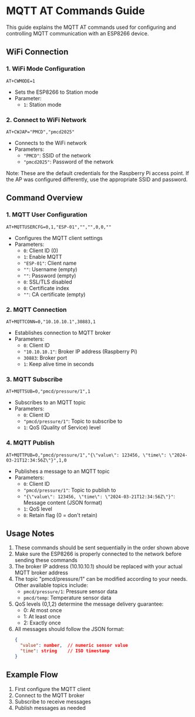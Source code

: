 # MQTT AT Commands Guide

This guide explains the MQTT AT commands used for configuring and controlling MQTT communication with an ESP8266 device.

## WiFi Connection

### 1. WiFi Mode Configuration
```
AT+CWMODE=1
```
- Sets the ESP8266 to Station mode
- Parameter:
  - `1`: Station mode

### 2. Connect to WiFi Network
```
AT+CWJAP="PMCD","pmcd2025"
```
- Connects to the WiFi network
- Parameters:
  - `"PMCD"`: SSID of the network
  - `"pmcd2025"`: Password of the network

Note: These are the default credentials for the Raspberry Pi access point. If the AP was configured differently, use the appropriate SSID and password.

## Command Overview

### 1. MQTT User Configuration
```
AT+MQTTUSERCFG=0,1,"ESP-01","","",0,0,""
```
- Configures the MQTT client settings
- Parameters:
  - `0`: Client ID (0)
  - `1`: Enable MQTT
  - `"ESP-01"`: Client name
  - `""`: Username (empty)
  - `""`: Password (empty)
  - `0`: SSL/TLS disabled
  - `0`: Certificate index
  - `""`: CA certificate (empty)

### 2. MQTT Connection
```
AT+MQTTCONN=0,"10.10.10.1",30883,1
```
- Establishes connection to MQTT broker
- Parameters:
  - `0`: Client ID
  - `"10.10.10.1"`: Broker IP address (Raspberry Pi)
  - `30883`: Broker port
  - `1`: Keep alive time in seconds

### 3. MQTT Subscribe
```
AT+MQTTSUB=0,"pmcd/pressure/1",1
```
- Subscribes to an MQTT topic
- Parameters:
  - `0`: Client ID
  - `"pmcd/pressure/1"`: Topic to subscribe to
  - `1`: QoS (Quality of Service) level

### 4. MQTT Publish
```
AT+MQTTPUB=0,"pmcd/pressure/1","{\"value\": 123456, \"time\": \"2024-03-21T12:34:56Z\"}",1,0
```
- Publishes a message to an MQTT topic
- Parameters:
  - `0`: Client ID
  - `"pmcd/pressure/1"`: Topic to publish to
  - `"{\"value\": 123456, \"time\": \"2024-03-21T12:34:56Z\"}"`: Message content (JSON format)
  - `1`: QoS level
  - `0`: Retain flag (0 = don't retain)

## Usage Notes

1. These commands should be sent sequentially in the order shown above
2. Make sure the ESP8266 is properly connected to the network before sending these commands
3. The broker IP address (10.10.10.1) should be replaced with your actual MQTT broker address
4. The topic "pmcd/pressure/1" can be modified according to your needs. Other available topics include:
   - `pmcd/pressure/1`: Pressure sensor data
   - `pmcd/temp`: Temperature sensor data
5. QoS levels (0,1,2) determine the message delivery guarantee:
   - 0: At most once
   - 1: At least once
   - 2: Exactly once
6. All messages should follow the JSON format:
   ```json
   {
     "value": number,  // numeric sensor value
     "time": string    // ISO timestamp
   }
   ```

## Example Flow

1. First configure the MQTT client
2. Connect to the MQTT broker
3. Subscribe to receive messages
4. Publish messages as needed 